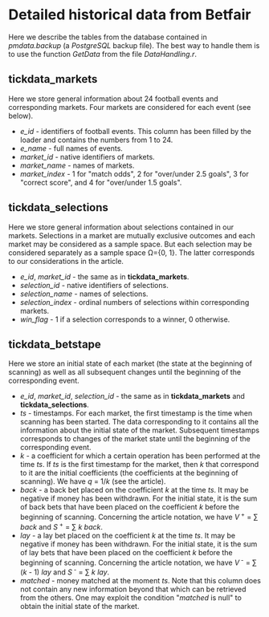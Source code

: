 # Detailed historical data from Bеtfаir
Here we describe the tables from the database contained in _pmdata.backup_ (a _PostgreSQL_ backup file). The best way to handle them is to use the function _GetData_ from the file _DataHandling.r_.
## tickdata_markets
Here we store general information about 24 football events and corresponding markets. Four markets are considered for each event (see below).
* _e_id_ - identifiers of football events. This column has been filled by the loader and contains the numbers from 1 to 24.
* _e_name_ - full names of events.
* _market_id_ - native identifiers of markets.
* _market_name_ - names of markets.
* _market_index_ - 1 for "match odds", 2 for "over/under 2.5 goals", 3 for "correct score", and 4 for "over/under 1.5 goals".
## tickdata_selections
Here we store general information about selections contained in our markets. Selections in a market are mutually exclusive outcomes and each market may be considered as a sample space. But each selection may be considered separately as a sample space &Omega;={0, 1}. The latter corresponds to our considerations in the article.
* _e_id_, _market_id_ - the same as in __tickdata_markets__.
* _selection_id_ - native identifiers of selections.
* _selection_name_ - names of selections.
* _selection_index_ - ordinal numbers of selections within corresponding markets.
* _win_flag_ - 1 if a selection corresponds to a winner, 0 otherwise.
## tickdata_betstape
Here we store an initial state of each market (the state at the beginning of scanning) as well as all subsequent changes until the beginning of the corresponding event.
* _e_id_, _market_id_, _selection_id_ - the same as in __tickdata_markets__ and __tickdata_selections__.
* _ts_ - timestamps. For each market, the first timestamp is the time when scanning has been started. The data corresponding to it contains all the information about the initial state of the market. Subsequent timestamps corresponds to changes of the market state until the beginning of the corresponding event.
* _k_ - a coefficient for which a certain operation has been performed at the time _ts_. If _ts_ is the first timestamp for the market, then _k_ that correspond to it are the initial coefficients (the coefficients at the beginning of scanning). We have _q_ = 1/_k_ (see the article).
* _back_ - a back bet placed on the coefficient _k_ at the time _ts_. It may be negative if money has been withdrawn. For the initial state, it is the sum of back bets that have been placed on the coefficient _k_ before the beginning of scanning. Concerning the article notation, we have _V_<sup> +</sup> = &sum; _back_ and _S_<sup> +</sup> = &sum; _k_ _back_.
* _lay_ - a lay bet placed on the coefficient _k_ at the time _ts_. It may be negative if money has been withdrawn. For the initial state, it is the sum of lay bets that have been placed on the coefficient _k_ before the beginning of scanning. Concerning the article notation, we have _V_<sup> -</sup> = &sum; (_k_ - 1) _lay_ and _S_<sup> -</sup> = &sum; _k_ _lay_.
* _matched_ - money matched at the moment _ts_. Note that this column does not contain any new information beyond that which can be retrieved from the others. One may exploit the condition "_matched_ is null" to obtain the initial state of the market.

